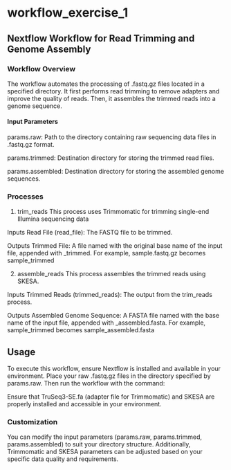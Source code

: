 # workflow_exercise_1

## Nextflow Workflow for Read Trimming and Genome Assembly

### Workflow Overview
The workflow automates the processing of .fastq.gz files located in a specified directory. It first performs read trimming to remove adapters and improve the quality of reads. Then, it assembles the trimmed reads into a genome sequence.

#### Input Parameters
params.raw: Path to the directory containing raw sequencing data files in .fastq.gz format.

params.trimmed: Destination directory for storing the trimmed read files.

params.assembled: Destination directory for storing the assembled genome sequences.

### Processes
1. trim_reads
This process uses Trimmomatic for trimming single-end Illumina sequencing data

Inputs
Read File (read_file): The FASTQ file to be trimmed.

Outputs
Trimmed File: A file named with the original base name of the input file, appended with _trimmed. For example, sample.fastq.gz becomes sample_trimmed

2. assemble_reads
This process assembles the trimmed reads using SKESA.

Inputs
Trimmed Reads (trimmed_reads): The output from the trim_reads process.

Outputs
Assembled Genome Sequence: A FASTA file named with the base name of the input file, appended with _assembled.fasta. For example, sample_trimmed becomes sample_assembled.fasta

## Usage
To execute this workflow, ensure Nextflow is installed and available in your environment. Place your raw .fastq.gz files in the directory specified by params.raw. Then run the workflow with the command:

Ensure that TruSeq3-SE.fa (adapter file for Trimmomatic) and SKESA are properly installed and accessible in your environment.

### Customization
You can modify the input parameters (params.raw, params.trimmed, params.assembled) to suit your directory structure. Additionally, Trimmomatic and SKESA parameters can be adjusted based on your specific data quality and requirements.
